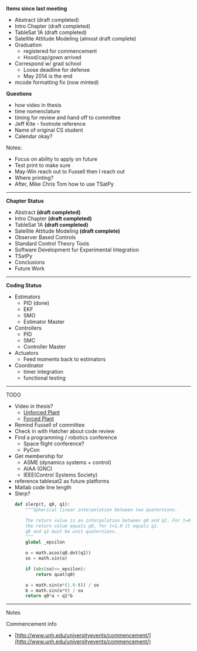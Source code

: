 **Items since last meeting**

* Abstract (draft completed)
* Intro Chapter (draft completed)
* TableSat 1A (draft completed)
* Satellite Attitude Modeling (almost draft complete)
* Graduation
    * registered for commencement
    * Hood/cap/gown arrived
* Correspond w/ grad school
    * Loose deadline for defense
    * May 2014 is the end
* mcode formatting fix (now minted)

**Questions**

* how video in thesis
* time nomenclature
* timing for review and hand off to committee
* Jeff Kite - footnote reference
* Name of original CS student
* Calendar okay?

Notes:

* Focus on ability to apply on future
* Test print to make sure
* May-Win reach out to Fussell then I reach out
* Where printing?
* After, Mike Chris Tom how to use TSatPy

***

**Chapter Status**

* Abstract **(draft completed)**
* Intro Chapter **(draft completed)**
* TableSat 1A **(draft completed)**
* Satellite Attitude Modeling **(draft complete)**
* Observer Based Controls
* Standard Control Theory Tools
* Software Development fur Experimental Integration
* TSatPy
* Conclusions
* Future Work

***

**Coding Status**

* Estimators
    * PID (done)
    * EKF
    * SMO
    * Estimator Master
* Controllers
    * PID
    * SMC
    * Controller Master
* Actuators
    * Feed moments back to estimators
* Coordinator
    * timer integration
    * functional testing

***

TODO

* Video in thesis?
    * [Unforced Plant](https://vimeo.com/68018120)
    * [Forced Plant](https://vimeo.com/42960673)
* Remind Fussell of committee
* Check in with Hatcher about code review
* Find a programming / robotics conference
    * Space flight conference?
    * PyCon
* Get membership for
    * ASME (dynamics systems + control)
    * AIAA (GNC)
    * IEEE(Control Systems Society)
* reference tablesat2 as future platforms
* Matlab code line length
* Slerp?
    ```python
    def slerp(t, q0, q1):
        """Spherical linear interpolation between two quaternions.

        The return value is an interpolation between q0 and q1. For t=0.0
        the return value equals q0, for t=1.0 it equals q1.
        q0 and q1 must be unit quaternions.
        """
        global _epsilon

        o = math.acos(q0.dot(q1))
        so = math.sin(o)

        if (abs(so)<=_epsilon):
            return quat(q0)

        a = math.sin(o*(1.0-t)) / so
        b = math.sin(o*t) / so
        return q0*a + q1*b
    ```

***

Notes

Commencement info

* [http://www.unh.edu/universityevents/commencement/](http://www.unh.edu/universityevents/commencement/)
